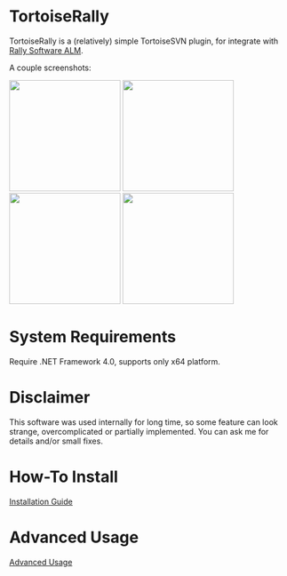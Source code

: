 # TortoiseRally

TortoiseRally is a (relatively) simple TortoiseSVN plugin, for integrate with [Rally Software ALM](https://www.rallydev.com/).

A couple screenshots:

<img src='http://azarkevich.github.io/TortoiseRally/UserGuide/Screen1.png' width='200px'></img>
<img src='http://azarkevich.github.io/TortoiseRally/UserGuide/Screen2.png' width='200px'></img>
<img src='http://azarkevich.github.io/TortoiseRally/UserGuide/Screen3.png' width='200px'></img>
<img src='http://azarkevich.github.io/TortoiseRally/UserGuide/Screen4.png' width='200px'></img>


System Requirements
===

Require .NET Framework 4.0, supports only x64 platform.

Disclaimer
===

This software was used internally for long time, so some feature can look strange, overcomplicated or partially implemented. You can ask me for details and/or small fixes.

How-To Install
===

[Installation Guide](https://github.com/azarkevich/TortoiseRally/blob/gh-pages/UserGuide/Installation/HowToInstall.md)

Advanced Usage
===

[Advanced Usage](https://github.com/azarkevich/TortoiseRally/blob/gh-pages/UserGuide/Advanced/AdvancedUsage.md)
